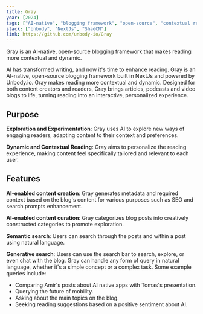 ```yaml
---
title: Gray
year: [2024]
tags: ["AI-native", "blogging framework", "open-source", "contextual reading"]
stack: ["Unbody", "NextJs", "ShadCN"]
link: https://github.com/unbody-io/Gray
---
```


Gray is an AI-native, open-source blogging framework that makes reading more contextual and dynamic.

AI has transformed writing, and now it's time to enhance reading. Gray is an AI-native, open-source blogging framework built in NextJs and powered by Unbody.io. Gray makes reading more contextual and dynamic. Designed for both content creators and readers, Gray brings articles, podcasts and video blogs to life, turning reading into an interactive, personalized experience.

## Purpose

**Exploration and Experimentation**: Gray uses AI to explore new ways of engaging readers, adapting content to their context and preferences.

**Dynamic and Contextual Reading**: Gray aims to personalize the reading experience, making content feel specifically tailored and relevant to each user.

## Features

**AI-enabled content creation**: Gray generates metadata and required context based on the blog's content for various purposes such as SEO and search prompts enhancement.

**AI-enabled content curation**: Gray categorizes blog posts into creatively constructed categories to promote exploration.

**Semantic search**: Users can search through the posts and within a post using natural language.

**Generative search**: Users can use the search bar to search, explore, or even chat with the blog. Gray can handle any form of query in natural language, whether it's a simple concept or a complex task. Some example queries include:

- Comparing Amir's posts about AI native apps with Tomas's presentation.
- Querying the future of mobility.
- Asking about the main topics on the blog.
- Seeking reading suggestions based on a positive sentiment about AI.

